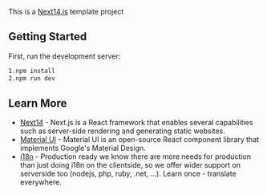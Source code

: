 This is a [Next14.js](https://nextjs.org/) template project

## Getting Started

First, run the development server:

```bash
1.npm install
2.npm run dev
```
## Learn More

- [Next14](https://nextjs.org/) - Next.js is a React framework that enables several capabilities such as server-side rendering and generating static websites.
- [Material UI](https://mui.com/material-ui/getting-started) - Material UI is an open-source React component library that implements Google's Material Design.
- [i18n](https://www.i18next.com/) - Production ready we know there are more needs for production than just doing i18n on the clientside, so we offer wider support on serverside too (nodejs, php, ruby, .net, ...). Learn once - translate everywhere.


